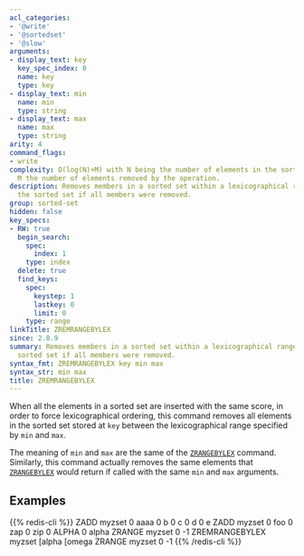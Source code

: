 ```yaml
---
acl_categories:
- '@write'
- '@sortedset'
- '@slow'
arguments:
- display_text: key
  key_spec_index: 0
  name: key
  type: key
- display_text: min
  name: min
  type: string
- display_text: max
  name: max
  type: string
arity: 4
command_flags:
- write
complexity: O(log(N)+M) with N being the number of elements in the sorted set and
  M the number of elements removed by the operation.
description: Removes members in a sorted set within a lexicographical range. Deletes
  the sorted set if all members were removed.
group: sorted-set
hidden: false
key_specs:
- RW: true
  begin_search:
    spec:
      index: 1
    type: index
  delete: true
  find_keys:
    spec:
      keystep: 1
      lastkey: 0
      limit: 0
    type: range
linkTitle: ZREMRANGEBYLEX
since: 2.8.9
summary: Removes members in a sorted set within a lexicographical range. Deletes the
  sorted set if all members were removed.
syntax_fmt: ZREMRANGEBYLEX key min max
syntax_str: min max
title: ZREMRANGEBYLEX
---
```

When all the elements in a sorted set are inserted with the same score, in order to force lexicographical ordering, this command removes all elements in the sorted set stored at `key` between the lexicographical range specified by `min` and `max`.

The meaning of `min` and `max` are the same of the [`ZRANGEBYLEX`](/commands/zrangebylex) command. Similarly, this command actually removes the same elements that [`ZRANGEBYLEX`](/commands/zrangebylex) would return if called with the same `min` and `max` arguments.

## Examples

{{% redis-cli %}}
ZADD myzset 0 aaaa 0 b 0 c 0 d 0 e
ZADD myzset 0 foo 0 zap 0 zip 0 ALPHA 0 alpha
ZRANGE myzset 0 -1
ZREMRANGEBYLEX myzset [alpha [omega
ZRANGE myzset 0 -1
{{% /redis-cli %}}

